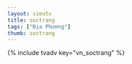 ```yaml
---
layout: sieutv
title: soctrang
tags: ["Địa Phương"]
thumb: soctrang
---
```

{% include tvadv key="vn_soctrang" %}